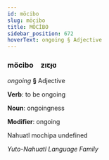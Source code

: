 ```yaml
---
id: möcibo
slug: möcibo
title: MÖCİBO
sidebar_position: 672
hoverText: ongoing § Adjective
---
```


### möcibo&emsp;<span kind="abugida">ƶıꞇɟʋ</span>

*ongoing* **§** Adjective

**Verb**: to be ongoing

**Noun**: ongoingness

**Modifier**: ongoing

Nahuatl mochipa undefined

*Yuto-Nahuatl Language Family*